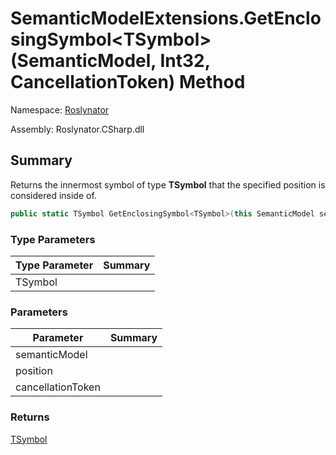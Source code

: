 # SemanticModelExtensions\.GetEnclosingSymbol\<TSymbol>\(SemanticModel, Int32, CancellationToken\) Method

Namespace: [Roslynator](../../README.md)

Assembly: Roslynator\.CSharp\.dll

## Summary

Returns the innermost symbol of type **TSymbol** that the specified position is considered inside of\.

```csharp
public static TSymbol GetEnclosingSymbol<TSymbol>(this SemanticModel semanticModel, int position, CancellationToken cancellationToken = default(CancellationToken)) where TSymbol : ISymbol
```

### Type Parameters

| Type Parameter | Summary |
| -------------- | ------- |
| TSymbol | |

### Parameters

| Parameter | Summary |
| --------- | ------- |
| semanticModel | |
| position | |
| cancellationToken | |

### Returns

[TSymbol](../TSymbol/README.md)




